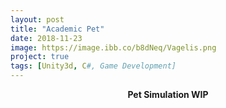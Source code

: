 ```yaml
---
layout: post
title: "Academic Pet"
date: 2018-11-23
image: https://image.ibb.co/b8dNeq/Vagelis.png
project: true
tags: [Unity3d, C#, Game Development]
---
```

<p align="center"><b>Pet Simulation WIP</b></p>

